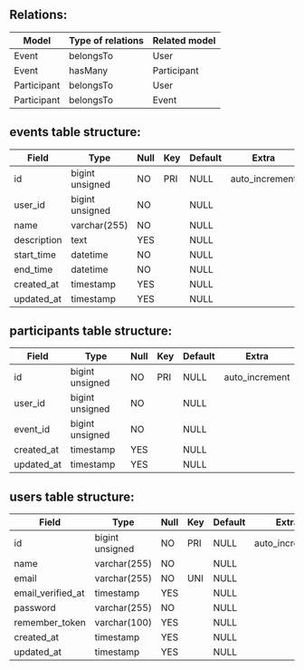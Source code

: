 ## Relations: 

| Model       | Type of relations | Related model |
|-------------|-------------------|---------------|
| Event       | belongsTo         | User          |
| Event       | hasMany           | Participant   |
| Participant | belongsTo         | User          |
| Participant | belongsTo         | Event         |

## events table structure:

| Field       | Type            | Null | Key  | Default | Extra           |
|-------------|-----------------|------|------|---------|-----------------|
| id          | bigint unsigned | NO   | PRI  | NULL    | auto_increment  |
| user_id     | bigint unsigned | NO   |      | NULL    |                 |
| name        | varchar(255)    | NO   |      | NULL    |                 |
| description | text            | YES  |      | NULL    |                 |
| start_time  | datetime        | NO   |      | NULL    |                 |
| end_time    | datetime        | NO   |      | NULL    |                 |
| created_at  | timestamp       | YES  |      | NULL    |                 |
| updated_at  | timestamp       | YES  |      | NULL    |                 |

## participants table structure:

| Field      | Type            | Null | Key  | Default | Extra           |
|------------|-----------------|------|------|---------|-----------------|
| id         | bigint unsigned | NO   | PRI  | NULL    | auto_increment  |
| user_id    | bigint unsigned | NO   |      | NULL    |                 |
| event_id   | bigint unsigned | NO   |      | NULL    |                 |
| created_at | timestamp       | YES  |      | NULL    |                 |
| updated_at | timestamp       | YES  |      | NULL    |                 |

## users table structure:

| Field               | Type            | Null | Key  | Default | Extra           |
|---------------------|-----------------|------|------|---------|-----------------|
| id                  | bigint unsigned | NO   | PRI  | NULL    | auto_increment  |
| name                | varchar(255)    | NO   |      | NULL    |                 |
| email               | varchar(255)    | NO   | UNI  | NULL    |                 |
| email_verified_at   | timestamp       | YES  |      | NULL    |                 |
| password            | varchar(255)    | NO   |      | NULL    |                 |
| remember_token      | varchar(100)    | YES  |      | NULL    |                 |
| created_at          | timestamp       | YES  |      | NULL    |                 |
| updated_at          | timestamp       | YES  |      | NULL    |                 |
